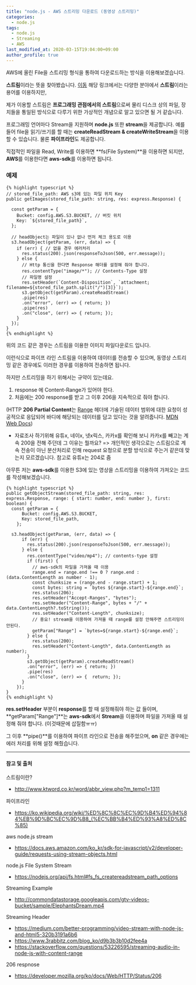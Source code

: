 ```yaml
---
title: "node.js - AWS 스트리밍 다운로드 (동영상 스트리밍)"
categories: 
  - node.js
tags:
  - node.js
  - Streaming
  - AWS
last_modified_at: 2020-03-15T19:04:00+09:00
author_profile: true
---
```

AWS에 올린 File을 스트리밍 형식을 통하여 다운로드하는 방식을 이용해보겠습니다.

**스트림**이라는 뜻을 찾아봤습니다. [이동](http://www.ktword.co.kr/word/abbr_view.php?m_temp1=1311)
해당 링크에서는 다양한 분야에서 **스트림**이라는 용어를 이용하지만, 

제가 이용할 스트림은 **프로그래밍 관점에서의 스트림**으로써 물리 디스크 상의 파일, 장치들을 통일된 방식으로 다루기 위한 가상적인 개념으로 알고 있으면 될 거 같습니다.

프로그래밍 언어마다 Stream을 지원하며 **node.js** 또한 **stream**을 제공합니다.
예를 들어 file을 읽기/쓰기를 할 때는 **createReadStream & createWriteStream**을 이용할 수 있습니다. 물론 **파이프라인**도 제공합니다.

직접적인 파일을 Read, Write를 이용하면 **fs(File System)**을 이용하면 되지만, **AWS**를 이용한다면 **aws-sdk**를 이용하면 됩니다.

### 예제

    {% highlight typescript %}  
    // stored_file_path: AWS s3에 있는 파일 위치 Key
    public getImages(stored_file_path: string, res: express.Response) {
    
      const getParam = {
        Bucket: config.AWS.S3.BUCKET, // 버킷 위치
        Key: `${stored_file_path}`,
      };
      
      // headObject는 파일이 있나 없나 먼저 체크 용도로 이용
      s3.headObject(getParam, (err, data) => {
        if (err) { // 없을 경우 에러처리
          res.status(200).json(responseToJson(500, err.message));
        } else {
          // Http 통신을 한다면 Response 해더를 설정해 줘야 합니다.
          res.contentType("image/*"); // Contents-Type 설정
          // 파일명 설정
          res.setHeader(`Content-Disposition`, `attachment; filename=${stored_file_path.split("/")[3]}`);
          s3.getObject(getParam).createReadStream()
          .pipe(res)
          .on("error", (err) => { return; })
          .pipe(res)
          .on("close", (err) => { return; });
        }
      });
    }    
    {% endhighlight %}

위의 코드 같은 경우는 스트림을 이용한 이미지 파일다운로드 입니다. 

이런식으로 파이프 라인 스트림을 이용하여 데이터를 전송할 수 있으며, 동영상 스트리밍 같은 경우에도 이러한 경우를 이용하여 전송하면 됩니다. 

하지만 스트리밍을 하기 위해서는 규약이 있는데요.

1. response 에 Content-Range가 있어야 한다.
2. 처음에는 200 response를 받고 그 이후 206을 지속적으로 줘야 합니다.

(HTTP **206 Partial Content**는 [Range](https://developer.mozilla.org/ko/docs/Web/HTTP/Headers/Range) 헤더에 기술된 데이터 범위에 대한 요청이 성공적으로 응답되어 바디에 해당되는 데이터를 담고 있다는 것을 알려줍니다. [MDN Web Docs](https://developer.mozilla.org/ko/docs/Web/HTTP/Status/206))

  - 자료조사 하기위해 유튜x, 네이x, 넷x릭스, 카카x를 확인해 보니  카카x를 빼고는 계속 200을 전해 주던데 그 이유는 뭘까요? => 개인적인 생각으로는 스트림으로 계속 전송이 아닌 분산처리로 인해 request 요청으로 분할 방식으로 주는거 같은데 맞는지 모르겠습니다. 참고로 유튜x는 204로 줌

아무튼 저는 **aws-sdk**를 이용한 S3에 있는 영상을 스트리밍을 이용하여 가져오는 코드를 작성해보겠습니다.

    {% highlight typescript %}
    public getObjectStream(stored_file_path: string, res: express.Response, range: { start: number, end: number }, first: boolean) {
      const getParam = {
          Bucket: config.AWS.S3.BUCKET,
          Key: stored_file_path,
        };

      s3.headObject(getParam, (err, data) => {
          if (err) {
            res.status(200).json(responseToJson(500, err.message));
          } else {
            res.contentType("video/mp4"); // contents-type 설정 
            if (first) {
              // aws-sdk의 파일을 가져올 때 이용
              range.end = range.end !== 0 ? range.end : (data.ContentLength as number - 1);
              const chunksize = (range.end - range.start) + 1;
              const bytes: string = `bytes ${range.start}-${range.end}`;
              res.status(206);
              res.setHeader("Accept-Ranges", "bytes");
              res.setHeader("Content-Range", bytes + "/" + data.ContentLength?.toString());
              res.setHeader("Content-Length", chunksize);
              // 중요! stream을 이용하여 가져올 때 range를 설정 안해주면 스트리밍이 안된다.
              getParam["Range"] = `bytes=${range.start}-${range.end}`;
            } else {
              res.status(200);
              res.setHeader("Content-Length", data.ContentLength as number);
            }
            s3.getObject(getParam).createReadStream()
            .on("error", (err) => { return; })
            .pipe(res)
            .on("close", (err) => {  return; });
          }
        });
    }    
    {% endhighlight %}

**res.setHeader** 부분이 **response**를 할 때 설정해줘야 하는 값 들이며, **getParam\["Range"\]**는 **aws-sdk**에서 **Stream**을 이용하며 파일을 가져올 때 설정해 줘야 합니다. (이것때문에 삽질함ㅠㅠ)

그 이후 **pipe()**를 이용하여 파이프 라인으로 전송을 해주었으며, **on** 같은 경우에는 에러 처리를 위해 설정 해줬습니다.


---
#### 참고 및 출처

스트림이란?
- <http://www.ktword.co.kr/word/abbr_view.php?m_temp1=1311>

파이프라인
- <https://ko.wikipedia.org/wiki/%ED%8C%8C%EC%9D%B4%ED%94%84%EB%9D%BC%EC%9D%B8_(%EC%BB%B4%ED%93%A8%ED%8C%85)>

aws node.js stream
- <https://docs.aws.amazon.com/ko_kr/sdk-for-javascript/v2/developer-guide/requests-using-stream-objects.html>

node.js File System Stream
- <https://nodejs.org/api/fs.html#fs_fs_createreadstream_path_options>

Streaming Example
- <http://commondatastorage.googleapis.com/gtv-videos-bucket/sample/ElephantsDream.mp4>

Streaming Header
- <https://medium.com/better-programming/video-stream-with-node-js-and-html5-320b3191a6b6>
- <https://www.3rabbitz.com/blog_ko/d9b3b3b10d2fee4a>
- <https://stackoverflow.com/questions/53226595/streaming-audio-in-node-js-with-content-range>

206 respnose
- <https://developer.mozilla.org/ko/docs/Web/HTTP/Status/206﻿>
